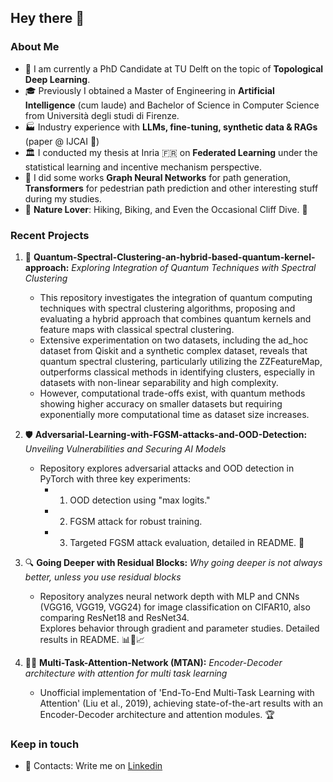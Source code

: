## Hey there 👋

### About Me
- 🔬 I am currently a PhD Candidate at TU Delft on the topic of **Topological Deep Learning**.
- 🎓 Previously I obtained a Master of Engineering in **Artificial Intelligence** (cum laude) and Bachelor of Science in Computer Science from Università degli studi di Firenze.
- 🏭 Industry experience with **LLMs, fine-tuning, synthetic data & RAGs** (paper @ IJCAI 📑)  
- 🏛️ I conducted my thesis at Inria 🇫🇷 on **Federated Learning** under the statistical learning and incentive mechanism perspective.
- 🧬 I did some works **Graph Neural Networks** for path generation, **Transformers** for pedestrian path prediction and other interesting stuff during my studies.
- 🌄 **Nature Lover**: Hiking, Biking, and Even the Occasional Cliff Dive. 🌊

### Recent Projects

1. 🔬 **Quantum-Spectral-Clustering-an-hybrid-based-quantum-kernel-approach:** *Exploring Integration of Quantum Techniques with Spectral Clustering*
   - This repository investigates the integration of quantum computing techniques with spectral clustering algorithms, proposing and evaluating a hybrid approach that       combines quantum kernels and feature maps with classical spectral clustering.
   - Extensive experimentation on two datasets, including the ad_hoc dataset from Qiskit and a synthetic complex dataset, reveals that quantum spectral clustering,          particularly utilizing the ZZFeatureMap, outperforms classical methods in identifying clusters, especially in datasets with non-linear separability and high           complexity.
   - However, computational trade-offs exist, with quantum methods showing higher accuracy on smaller datasets but requiring exponentially more computational time          as dataset size increases. 

2. 🛡️ **Adversarial-Learning-with-FGSM-attacks-and-OOD-Detection:** *Unveiling Vulnerabilities and Securing AI Models* 
   - Repository explores adversarial attacks and OOD detection in PyTorch with three key experiments:
      - 1. OOD detection using "max logits."
      - 2. FGSM attack for robust training.
      - 3. Targeted FGSM attack evaluation, detailed in README. 🎯

3. 🔍 **Going Deeper with Residual Blocks:** *Why going deeper is not always better, unless you use residual blocks*
   - Repository analyzes neural network depth with MLP and CNNs (VGG16, VGG19, VGG24) for image classification on CIFAR10, also comparing ResNet18 and ResNet34.   
     Explores behavior through gradient and parameter studies. Detailed results in README. 📊🧠📈

4. 🤹‍♂️ **Multi-Task-Attention-Network (MTAN):** *Encoder-Decoder architecture with attention for multi task learning* 
   - Unofficial implementation of 'End-To-End Multi-Task Learning with Attention' (Liu et al., 2019), achieving state-of-the-art 
     results with an Encoder-Decoder architecture and attention modules. 🏆

### Keep in touch
- 📧 Contacts: Write me on [Linkedin](https://www.linkedin.com/in/salah-jebali-dev)
